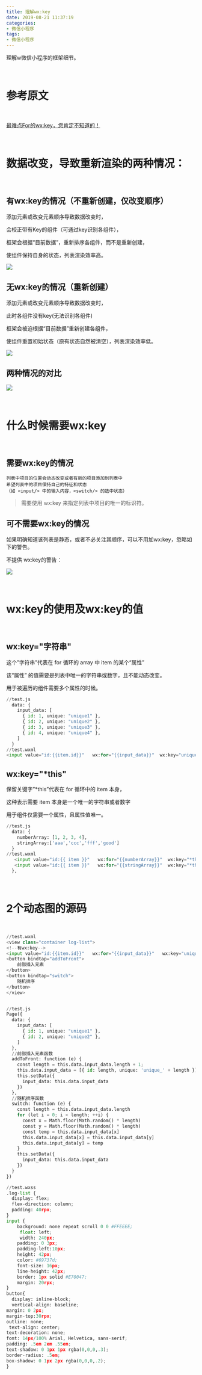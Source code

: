 ```yaml
---
title: 理解wx:key
date: 2019-08-21 11:37:19
categories:
- 微信小程序
tags:
- 微信小程序
---
```

理解w微信小程序的框架细节。

<!-- more -->

<br/>

# 参考原文

<br/>

[最难点For的wx:key，您肯定不知道的！](http://www.wxappclub.com/topic/536)

<br/>

# 数据改变，导致重新渲染的两种情况：

<br/>

## 有wx:key的情况（不重新创建，仅改变顺序）

添加元素或改变元素顺序导致数据改变时，

会校正带有Key的组件（可通过key识别各组件），

框架会根据“目前数据”，重新排序各组件，而不是重新创建，

使组件保持自身的状态，列表渲染效率高。

![](/images/django/10_0.gif)

## 无wx:key的情况（重新创建）

添加元素或改变元素顺序导致数据改变时，

此时各组件没有key(无法识别各组件)

框架会被迫根据“目前数据”重新创建各组件，

使组件重置初始状态（原有状态自然被清空），列表渲染效率低。

![](/images/django/10_1.gif)

## 两种情况的对比

![](/images/django/10_2.png)

<br/>

# 什么时候需要wx:key

<br/>

## 需要wx:key的情况

	列表中项目的位置会动态改变或者有新的项目添加到列表中
	希望列表中的项目保持自己的特征和状态
	（如 <input/> 中的输入内容，<switch/> 的选中状态）

>需要使用 wx:key 来指定列表中项目的唯一的标识符。

## 可不需要wx:key的情况

如果明确知道该列表是静态，或者不必关注其顺序，可以不用加wx:key，忽略如下的警告。

不提供 wx:key的警告： 

![](/images/django/10_3.png)

<br/>

# wx:key的使用及wx:key的值

<br/>

## wx:key="字符串"

这个”字符串”代表在 for 循环的 array 中 item 的某个“属性”

该“属性” 的值需要是列表中唯一的字符串或数字，且不能动态改变。

用于被遍历的组件需要多个属性的时候。

```python
//test.js
  data: {
	input_data: [
	  { id: 1, unique: "unique1" },
	  { id: 2, unique: "unique2" },
	  { id: 3, unique: "unique3" },
	  { id: 4, unique: "unique4" },
	]
  }
//test.wxml
<input value="id:{{item.id}}"   wx:for="{{input_data}}"  wx:key="unique"  />
```

## wx:key="*this"

保留关键字”*this”代表在 for 循环中的 item 本身，

这种表示需要 item 本身是一个唯一的字符串或者数字

用于组件仅需要一个属性，且属性值唯一。

```python
//test.js
  data: {
    numberArray: [1, 2, 3, 4],
    stringArray:['aaa','ccc','fff','good']
  }
//test.wxml
   <input value="id:{{ item }}"   wx:for="{{numberArray}}"  wx:key="*this"  />
   <input value="id:{{ item }}"   wx:for="{{stringArray}}"  wx:key="*this"  />
  },
```

<br/>

# 2个动态图的源码

<br/>

```python
//test.wxml
<view class="container log-list">
<!--有wx:key-->
<input value="id:{{item.id}}"   wx:for="{{input_data}}"   wx:key="unique" />
<button bindtap="addToFront">
    前部插入元素
</button>
<button bindtap="switch">
    随机排序
</button>
</view>
```

```python

//test.js
Page({
  data: {
    input_data: [
      { id: 1, unique: "unique1" },
      { id: 2, unique: "unique2" },
    ] 
  },
  //前部插入元素函数
  addToFront: function (e) {
    const length = this.data.input_data.length + 1;
    this.data.input_data = [{ id: length, unique: 'unique_' + length }].concat(this.data.input_data)
    this.setData({
      input_data: this.data.input_data
    })
  },
  //随机排序函数
  switch: function (e) {
    const length = this.data.input_data.length
    for (let i = 0; i < length; ++i) {
      const x = Math.floor(Math.random() * length)
      const y = Math.floor(Math.random() * length)
      const temp = this.data.input_data[x]
      this.data.input_data[x] = this.data.input_data[y]
      this.data.input_data[y] = temp
    }
    this.setData({
      input_data: this.data.input_data
    })
  }
})
```

```python
//test.wxss
.log-list {
  display: flex;
  flex-direction: column;
  padding: 40rpx;
}
input {
    background: none repeat scroll 0 0 #FFEEEE;
     float: left;
     width: 240px;
    padding: 0 3px;
    padding-left:10px;
    height: 42px;
    color: #69737d;
    font-size: 16px;
    line-height: 42px;
    border: 1px solid #E70047;
    margin: 20rpx;
}
button{
  display: inline-block; 
  vertical-align: baseline; 
margin: 0 2px; 
margin-top:30rpx;
outline: none; 
 text-align: center; 
text-decoration: none; 
font: 14px/100% Arial, Helvetica, sans-serif; 
padding: .5em 2em .55em; 
text-shadow: 0 1px 1px rgba(0,0,0,.3); 
border-radius: .5em; 
box-shadow: 0 1px 2px rgba(0,0,0,.2); 
}
```







